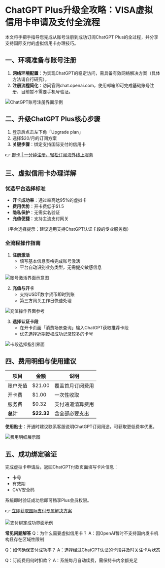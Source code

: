 # ChatGPT Plus升级全攻略：VISA虚拟信用卡申请及支付全流程

本文将手把手指导您完成从账号注册到成功订阅ChatGPT Plus的全过程，并分享支持国际支付的虚拟信用卡办理技巧。

## 一、环境准备与账号注册
1. **网络环境配置**：为实现ChatGPT的稳定访问，需具备有效网络解决方案（具体方法请自行研究）。
2. **注册流程简化**：访问官网chat.openai.com，使用邮箱即可完成基础账号注册，目前暂不需要手机号验证。

![ChatGPT账号注册界面示例](https://bbtdd.com/wp-content/uploads/img/8361501108562250.webp)

## 二、升级ChatGPT Plus核心步骤
1. 登录后点击左下角「Upgrade plan」
2. 选择$20/月的订阅方案
3. **关键步骤**：绑定支持国际支付的信用卡

👉 [野卡 | 一分钟注册，轻松订阅海外线上服务](https://bbtdd.com/yeka)

## 三、虚拟信用卡办理详解

### 优选平台选择标准
- **开卡成功率**：通过率高达95%的虚拟卡
- **费用优势**：开卡费低于$1.5
- **隐私保护**：无需实名验证
- **充值便捷**：支持主流支付网关

（平台选择提示：建议选用支持ChatGPT认证卡段的专业服务商）

### 全流程操作指南
1. **注册激活**
   - 填写基本信息表格完成账号激活
   - 平台自动识别业务类型，无需提交敏感信息

![账号激活界面示意图](https://bbtdd.com/wp-content/uploads/img/1539475470682.webp)

2. **充值与开卡**
   - 支持USDT数字货币即时到账
   - 第三方网关工作日快速处理

![充值操作界面参考](https://bbtdd.com/wp-content/uploads/img/496438222.webp)

3. **选择认证卡段**
   - 在开卡页面「消费场景查询」输入ChatGPT获取推荐卡段
   - 优先选择近期授权成功记录较多的卡号

![卡段选择指引界面](https://bbtdd.com/wp-content/uploads/img/5369659036289104.webp)

## 四、费用明细与使用建议
| 项目        | 金额     | 说明                 |
|-------------|----------|----------------------|
| 账户充值    | $21.00   | 覆盖首月订阅费用     |
| 开卡费      | $1.00    | 一次性收取           |
| 服务费      | $0.32    | 支付通道清算费用     |
| **总计**    | **$22.32** | 含全部必要支出      |

**使用贴士**：开通时建议联系客服说明ChatGPT订阅用途，可获取更低费率优惠。

![费用明细展示图](https://bbtdd.com/wp-content/uploads/img/07711538931889.webp)

## 五、成功绑定验证
完成虚拟卡申请后，返回ChatGPT付款页面填写卡片信息：
- 卡号
- 有效期
- CVV安全码

系统即时验证成功后即可畅享Plus会员权限。

👉 [立即获取国际支付专属解决方案](https://bbtdd.com/yeka)

![支付绑定成功界面示例](https://bbtdd.com/wp-content/uploads/img/34825475.webp)

**常见问题解答**
Q：为什么需要虚拟信用卡？
A：因OpenAI暂时不支持国内发卡机构且存在区域性限制

Q：如何确保支付成功率？
A：选择经过ChatGPT认证的卡段并及时关注卡片状态

Q：订阅费用何时扣款？
A：系统每月自动续费，需保持卡内余额充足